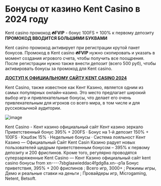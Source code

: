 # Бонусы от казино Kent Casino в 2024 году


Kent casino промокод **🔥FVIP** - бонус 100FS + 100% к первому депозиту **ПРОМОКОД ВВОДИТСЯ БОЛЬШИМИ БУКВАМИ**

Kent casino промокод активирует при регистрации крутой пакет бонусов. Промокод в Kent casino **🔥FVIP**  нужно скопировать и указать в момент создания игрового счета, чтобы получить все поощрения. После регистрации нужно также внести депозит (всего 500 руб), чтобы активировать бонусы за промокод для Kent casino.

**[ДОСТУП К ОФИЦИАЛЬНОМУ САЙТУ KENT CASINO 2024](https://linksc.ru/kent_fvip)**

Kent Casino, также известное как Кент Казино, является одним из самых популярных онлайн-казино. Это место предлагает широкий выбор игр и привлекательные бонусы, что делает его очень привлекательным для игроков со всего мира, в том числе и для русскоязычной аудитории.


![image](https://github.com/user-attachments/assets/dad5c24d-ab26-4de9-9b25-75a59d8d0879)


Kent Casino - Кент казино официальный сайт Кент казино зеркало Приветственный бонус 395% + 200FS · Бонус на 1-й депозит 150% + 100FS · Кэшбэк 15% · Недельные бонусы · Система лояльност Кент Казино — Официальный Сайт Kent Casin Казино радует новых пользователей щедрым приветственным бонусом – 395% к первому депозиту и 200 фриспинов. Кроме того, регулярно проводятся суперзаряженные Kent Casino — Кент Казино официальный сайт kent casino бонусы from xn----7sbglaawieddac4fgdg8a.xn--p1a Бонус приветствия, 395% + 200 фриспинов ; Всего игр, 3000+ ; Режимы игры, Демо и реальные ставки на деньги ; Провайдеры игр, Microgaming, Netent, Betsoft.
